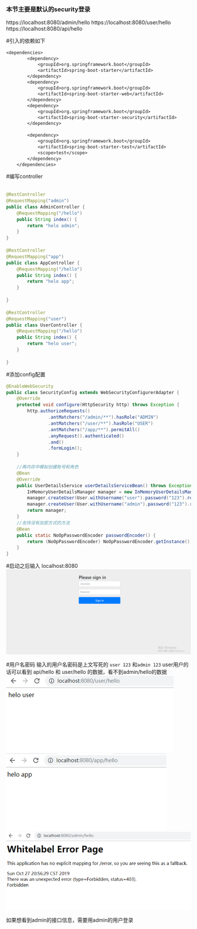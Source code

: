  ### 本节主要是默认的security登录
 https://localhost:8080/admin/hello
 https://localhost:8080/user/hello
 https://localhost:8080/api/hello
 
#引入的依赖如下
``` pom
<dependencies>
        <dependency>
            <groupId>org.springframework.boot</groupId>
            <artifactId>spring-boot-starter</artifactId>
        </dependency>
        <dependency>
            <groupId>org.springframework.boot</groupId>
            <artifactId>spring-boot-starter-web</artifactId>
        </dependency>
        <dependency>
            <groupId>org.springframework.boot</groupId>
            <artifactId>spring-boot-starter-security</artifactId>
        </dependency>

        <dependency>
            <groupId>org.springframework.boot</groupId>
            <artifactId>spring-boot-starter-test</artifactId>
            <scope>test</scope>
        </dependency>
    </dependencies>  
```

#编写controller
```java

@RestController
@RequestMapping("admin")
public class AdminController {
    @RequestMapping("/hello")
    public String index() {
        return "helo admin";
    }
}

@RestController
@RequestMapping("app")
public class AppController {
    @RequestMapping("/hello")
    public String index() {
        return "helo app";
    }

}

@RestController
@RequestMapping("user")
public class UserController {
    @RequestMapping("/hello")
    public String index() {
        return "helo user";
    }

}
```
#添加config配置
```java
@EnableWebSecurity
public class SecurityConfig extends WebSecurityConfigurerAdapter {
    @Override
    protected void configure(HttpSecurity http) throws Exception {
        http.authorizeRequests()
                .antMatchers("/admin/**").hasRole("ADMIN")
                .antMatchers("/user/**").hasRole("USER")
                .antMatchers("/app/**").permitAll()
                .anyRequest().authenticated()
                .and()
                .formLogin();
    }

    //再内存中模拟创建账号和角色
    @Bean
    @Override
    public UserDetailsService userDetailsServiceBean() throws Exception {
        InMemoryUserDetailsManager manager = new InMemoryUserDetailsManager();
        manager.createUser(User.withUsername("user").password("123").roles("USER").build());
        manager.createUser(User.withUsername("admin").password("123").roles("USER", "ADMIN").build());
        return manager;
    }
    //支持没有加密方式的方法
    @Bean
    public static NoOpPasswordEncoder passwordEncoder() {
        return (NoOpPasswordEncoder) NoOpPasswordEncoder.getInstance();
    }
}
```
#启动之后输入 localhost:8080
![login](images/login.png)

#用户名密码
输入的用户名密码是上文写死的 `user 123` 和`admin 123`
user用户的话可以看到 api/hello 和 user/hello 的数据，看不到admin/hello的数据
![hello](images/hello.png)
![app](images/app.png)
![admin](images/admin.png)

如果想看到admin的接口信息，需要用admin的用户登录


